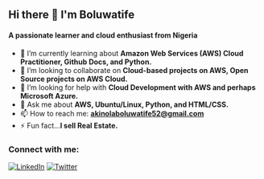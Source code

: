 ## Hi there 👋 I'm Boluwatife ##
#### A passionate learner and cloud enthusiast from Nigeria ####

<!--
**boltechz/boltechz** is a ✨ _special_ ✨ repository because its `README.md` (this file) appears on your GitHub profile.

Here are some ideas to get you started:
-->

- 🌱 I’m currently learning about <b>Amazon Web Services (AWS) Cloud Practitioner, Github Docs, and Python.</b>
- 👯 I’m looking to collaborate on <b>Cloud-based projects on AWS, Open Source projects on AWS Cloud.</b>
- 🤔 I’m looking for help with <b>Cloud Development with AWS and perhaps Microsoft Azure.</b>
- 💬 Ask me about <b>AWS, Ubuntu/Linux, Python, and HTML/CSS.</b>
- 📫 How to reach me: <b>akinolaboluwatife52@gmail.com</b>
- ⚡ Fun fact...<b>I sell Real Estate.</b>

### Connect with me: ###
[![LinkedIn](https://img.icons8.com/color/48/undefined/linkedin.png)](https://www.linkedin.com/in/boluwatife-akinola/)
[![Twitter](https://img.icons8.com/color/48/null/twitter--v1.png)](https://twitter.com/_boltech_/)
